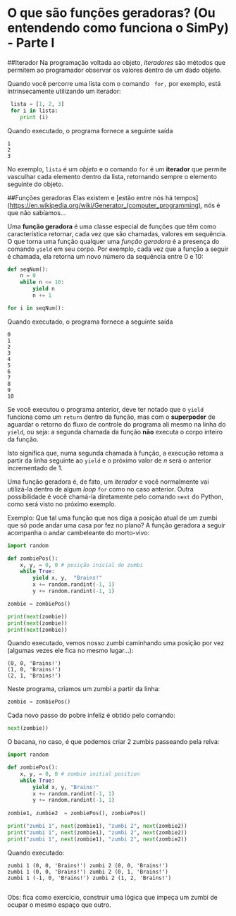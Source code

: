# O que são funções geradoras? (Ou entendendo como funciona o SimPy) - Parte I

##Iterador
Na programação voltada ao objeto, *iteradores* são métodos que permitem ao programador observar os valores dentro de um dado objeto.

<!---
esta seção está bem confusa, rever

Só joguei uns conceitos. AInda não sei como apresentar isso de modo didático
--->

Quando você percorre uma lista com o comando ```
for,```
 por exemplo, está intrinsecamente utilizando um iterador:
```python
 lista = [1, 2, 3]
 for i in lista:
    print (i)
```
Quando executado, o programa fornece a seguinte saída
```
1
2
3
```
No exemplo, ```lista``` é um *objeto* e o comando ```for``` é um **iterador** que permite vasculhar cada elemento dentro da lista, retornando sempre o elemento seguinte do objeto.

##Funções geradoras
Elas existem e [estão entre nós há tempos](https://en.wikipedia.org/wiki/Generator_(computer_programming), nós é que não sabíamos...

Uma **função geradora** é uma classe especial de funções que têm como característica retornar, cada vez que são chamadas, valores em sequência. O que torna uma função qualquer uma *função geradora* é a presença do comando ```yield``` em seu corpo. Por exemplo, cada vez que a função a seguir é chamada, ela retorna um novo número da sequência entre 0 e 10:
```python
def seqNum():
    n = 0
    while n <= 10:
        yield n
        n += 1

for i in seqNum():
```

Quando executado, o programa fornece a seguinte saída
```
0
1
2
3
4
5
6
7
8
9
10

```


Se você executou o programa anterior, deve ter notado que o ```yield``` funciona como um ```return``` dentro da função, mas com o **superpoder** de aguardar o retorno do fluxo de controle do programa ali mesmo na linha do ```yield```, ou seja: a segunda chamada da função **não** executa o corpo inteiro da função.

Isto significa que, numa segunda chamada à função, a execução retoma a partir da linha seguinte ao ```yield``` e o próximo valor de *n* será o anterior incrementado de 1.

Uma função geradora é, de fato, um *iterador* e você normalmente vai utilizá-la dentro de algum *loop* ```for``` como no caso anterior. Outra possibilidade é você chamá-la diretamente pelo comando ```next``` do Python, como será visto no próximo exemplo.  

Exemplo: Que tal uma função que nos diga a posição atual de um zumbi que só pode andar uma casa por fez no plano? A função geradora a seguir acompanha o andar cambeleante do morto-vivo:
```python
import random

def zombiePos():
    x, y, = 0, 0 # posição inicial do zumbi
    while True:
        yield x, y,  "Brains!"
        x += random.randint(-1, 1)
        y += random.randint(-1, 1)

zombie = zombiePos()

print(next(zombie))
print(next(zombie))
print(next(zombie))
```
Quando executado, vemos nosso zumbi caminhando uma posição por vez (algumas vezes ele fica no mesmo lugar...):
```
(0, 0, 'Brains!')
(1, 0, 'Brains!')
(2, 1, 'Brains!')

```
Neste programa, criamos um zumbi a partir da linha:
```python
zombie = zombiePos()
```
Cada novo passo do pobre infeliz é obtido pelo comando:
```python
next(zombie))
```

O bacana, no caso, é que podemos criar 2 zumbis passeando pela relva:

```python
import random

def zombiePos():
    x, y, = 0, 0 # zombie initial position
    while True:
        yield x, y, "Brains!"
        x += random.randint(-1, 1)
        y += random.randint(-1, 1)
        
zombie1, zumbie2  = zombiePos(), zombiePos()

print("zumbi 1", next(zombie1), "zumbi 2", next(zombie2))
print("zumbi 1", next(zombie1), "zumbi 2", next(zombie2))
print("zumbi 1", next(zombie1), "zumbi 2", next(zombie2))
```
Quando executado:
```
zumbi 1 (0, 0, 'Brains!') zumbi 2 (0, 0, 'Brains!')
zumbi 1 (0, 0, 'Brains!') zumbi 2 (0, 1, 'Brains!')
zumbi 1 (-1, 0, 'Brains!') zumbi 2 (1, 2, 'Brains!')


```
Obs: fica como exercício, construir uma lógica que impeça um zumbi de ocupar o mesmo espaço que outro.
